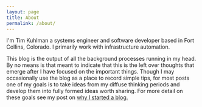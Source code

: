 ```yaml
---
layout: page
title: About
permalink: /about/
---
```

I'm Tim Kuhlman a systems engineer and software developer based in Fort Collins, Colorado. I primarily work
with infrastructure automation.

This blog is the output of all the background processes running in my head. By no means is that meant to
indicate that this is the left over thoughts that emerge after I have focused on the important things.
Though I may occasionally use the blog as a place to record simple tips, for most posts one of my goals
is to take ideas from my diffuse thinking periods and develop them into fully formed ideas worth sharing.
For more detail on these goals see my post on [why I started a blog.](/learning/2014/10/27/time-to-blog.html)
